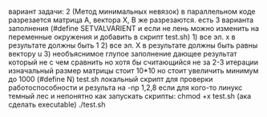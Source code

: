 вариант задачи: 2 (Метод минимальных невязок)
в параллельном коде разрезается матрица А, вектора Х, B же разрезаются.
есть 3 варианта заполнения (#define SETVALVARIENT и если не лень можно изменить на переменные окружения и добавить в скрипт test.sh)
        1) все эл. х в результате должны быть 1
        2) все эл. Х в результате должны быть равны вектору u
        3) необъяснимое глупое заполнение дающее результат который не с чем сравнить но хотя бы считающийся не за 2-3 итерации
изначальный размер матрицы стоит 10*10 но стоит увеличить минимум до 1000 (#define N)
test.sh локальный скрипт для проверки работоспособности и результа на -np 1,2,8
        если для кого-то линукс темный лес и непонятно как запускать скрипты:
        chmod +x test.sh (ака сделать executable)
        ./test.sh
